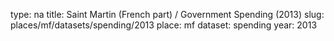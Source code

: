 type: na
title: Saint Martin (French part) / Government Spending (2013)
slug: places/mf/datasets/spending/2013
place: mf
dataset: spending
year: 2013
